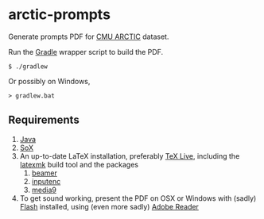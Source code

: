 # arctic-prompts #
 
Generate prompts PDF for [CMU ARCTIC](http://festvox.org/cmu_arctic/) dataset.

Run the [Gradle](http://gradle.org/) wrapper script to build the PDF.

    $ ./gradlew

Or possibly on Windows,

    > gradlew.bat

## Requirements ##
 
1. [Java](https://www.java.com/download/)
2. [SoX](http://sox.sourceforge.net/)
3. An up-to-date LaTeX installation, preferably [TeX
Live](https://www.tug.org/texlive/), including the
[latexmk](http://www.ctan.org/pkg/latexmk/) build tool and the packages
    1. [beamer](http://www.ctan.org/pkg/beamer)
    2. [inputenc](http://www.ctan.org/pkg/inputenc)
    3. [media9](http://www.ctan.org/pkg/media9)
4. To get sound working, present the PDF on OSX or Windows with (sadly)
[Flash](http://get.adobe.com/flashplayer/) installed, using (even more sadly)
[Adobe Reader](http://get.adobe.com/reader/)
